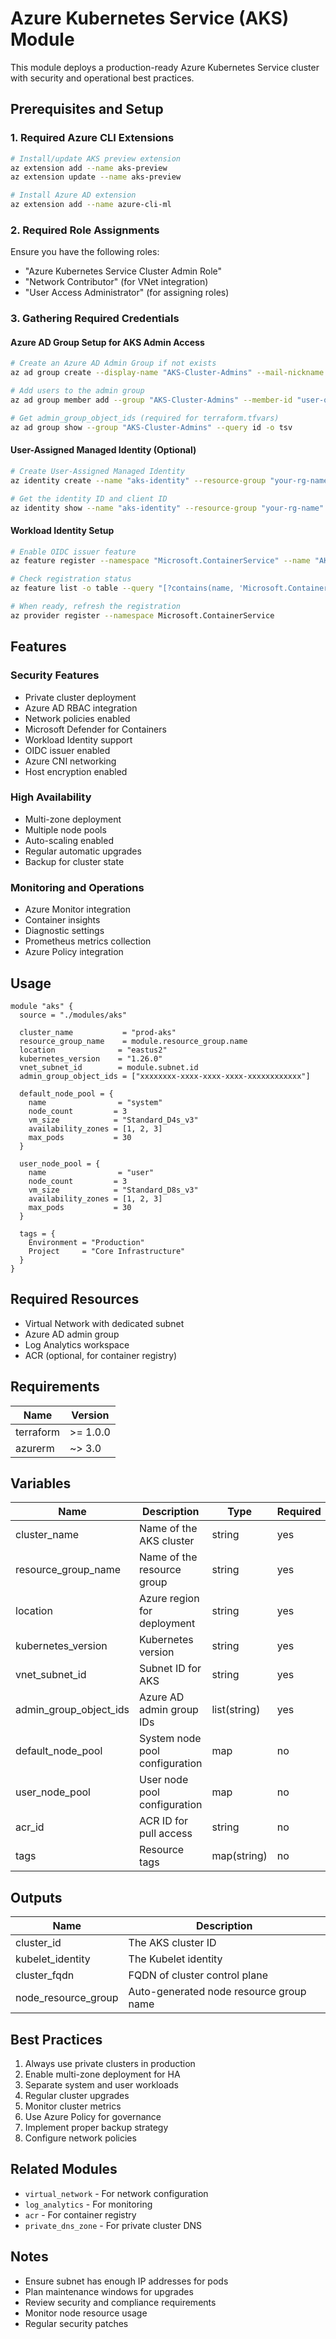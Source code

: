 # Azure Kubernetes Service (AKS) Module

This module deploys a production-ready Azure Kubernetes Service cluster with security and operational best practices.

## Prerequisites and Setup

### 1. Required Azure CLI Extensions
```bash
# Install/update AKS preview extension
az extension add --name aks-preview
az extension update --name aks-preview

# Install Azure AD extension
az extension add --name azure-cli-ml
```

### 2. Required Role Assignments
Ensure you have the following roles:
- "Azure Kubernetes Service Cluster Admin Role"
- "Network Contributor" (for VNet integration)
- "User Access Administrator" (for assigning roles)

### 3. Gathering Required Credentials

#### Azure AD Group Setup for AKS Admin Access
```bash
# Create an Azure AD Admin Group if not exists
az ad group create --display-name "AKS-Cluster-Admins" --mail-nickname "aks-cluster-admins"

# Add users to the admin group
az ad group member add --group "AKS-Cluster-Admins" --member-id "user-object-id"

# Get admin_group_object_ids (required for terraform.tfvars)
az ad group show --group "AKS-Cluster-Admins" --query id -o tsv
```

#### User-Assigned Managed Identity (Optional)
```bash
# Create User-Assigned Managed Identity
az identity create --name "aks-identity" --resource-group "your-rg-name" --location "your-location"

# Get the identity ID and client ID
az identity show --name "aks-identity" --resource-group "your-rg-name"
```

#### Workload Identity Setup
```bash
# Enable OIDC issuer feature
az feature register --namespace "Microsoft.ContainerService" --name "AKS-AADWorkloadIdentity"

# Check registration status
az feature list -o table --query "[?contains(name, 'Microsoft.ContainerService/AKS-AADWorkloadIdentity')].{Name:name,State:properties.state}"

# When ready, refresh the registration
az provider register --namespace Microsoft.ContainerService
```

## Features

### Security Features
- Private cluster deployment
- Azure AD RBAC integration
- Network policies enabled
- Microsoft Defender for Containers
- Workload Identity support
- OIDC issuer enabled
- Azure CNI networking
- Host encryption enabled

### High Availability
- Multi-zone deployment
- Multiple node pools
- Auto-scaling enabled
- Regular automatic upgrades
- Backup for cluster state

### Monitoring and Operations
- Azure Monitor integration
- Container insights
- Diagnostic settings
- Prometheus metrics collection
- Azure Policy integration

## Usage

```hcl
module "aks" {
  source = "./modules/aks"

  cluster_name           = "prod-aks"
  resource_group_name    = module.resource_group.name
  location              = "eastus2"
  kubernetes_version    = "1.26.0"
  vnet_subnet_id        = module.subnet.id
  admin_group_object_ids = ["xxxxxxxx-xxxx-xxxx-xxxx-xxxxxxxxxxxx"]

  default_node_pool = {
    name                = "system"
    node_count         = 3
    vm_size            = "Standard_D4s_v3"
    availability_zones = [1, 2, 3]
    max_pods           = 30
  }

  user_node_pool = {
    name                = "user"
    node_count         = 3
    vm_size            = "Standard_D8s_v3"
    availability_zones = [1, 2, 3]
    max_pods           = 30
  }

  tags = {
    Environment = "Production"
    Project     = "Core Infrastructure"
  }
}
```

## Required Resources
- Virtual Network with dedicated subnet
- Azure AD admin group
- Log Analytics workspace
- ACR (optional, for container registry)

## Requirements

| Name | Version |
|------|---------|
| terraform | >= 1.0.0 |
| azurerm | ~> 3.0 |

## Variables

| Name | Description | Type | Required | Default |
|------|-------------|------|----------|---------|
| cluster_name | Name of the AKS cluster | string | yes | - |
| resource_group_name | Name of the resource group | string | yes | - |
| location | Azure region for deployment | string | yes | - |
| kubernetes_version | Kubernetes version | string | yes | - |
| vnet_subnet_id | Subnet ID for AKS | string | yes | - |
| admin_group_object_ids | Azure AD admin group IDs | list(string) | yes | - |
| default_node_pool | System node pool configuration | map | no | See defaults |
| user_node_pool | User node pool configuration | map | no | See defaults |
| acr_id | ACR ID for pull access | string | no | null |
| tags | Resource tags | map(string) | no | {} |

## Outputs

| Name | Description |
|------|-------------|
| cluster_id | The AKS cluster ID |
| kubelet_identity | The Kubelet identity |
| cluster_fqdn | FQDN of cluster control plane |
| node_resource_group | Auto-generated node resource group name |

## Best Practices
1. Always use private clusters in production
2. Enable multi-zone deployment for HA
3. Separate system and user workloads
4. Regular cluster upgrades
5. Monitor cluster metrics
6. Use Azure Policy for governance
7. Implement proper backup strategy
8. Configure network policies

## Related Modules
- `virtual_network` - For network configuration
- `log_analytics` - For monitoring
- `acr` - For container registry
- `private_dns_zone` - For private cluster DNS

## Notes
- Ensure subnet has enough IP addresses for pods
- Plan maintenance windows for upgrades
- Review security and compliance requirements
- Monitor node resource usage
- Regular security patches
